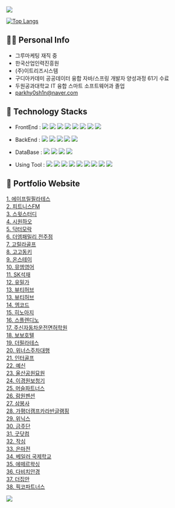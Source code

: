### 
<img src="https://capsule-render.vercel.app/api?type=waving&height=300&color=gradient&text=Welcom%20to%20MIN%20GitHub" />

[![Top Langs](https://github-readme-stats.vercel.app/api/top-langs/?username=parkhy0sh1n&theme=merko)](https://github.com/anuraghazra/github-readme-stats)

## 🙋‍♂️ Personal Info
- 그루마케팅 재직 중
- 한국산업인력진흥원
- (주)이트리즈시스템 
- 구디아카데미 공공데이터 융합 자바/스프링 개발자 양성과정 61기 수료
- 두원공과대학교 IT 융합 스마트 소프트웨어과 졸업
- parkhy0sh1n@naver.com

## 🔨 Technology Stacks
- FrontEnd : <span><img src="https://img.shields.io/badge/HTML-e34f26?style=flat&logo=html5&logoColor=white"/></span>
<span><img src="https://img.shields.io/badge/CSS-1572b6?style=flat&logo=css3&logoColor=white"/></span>
<span><img src="https://img.shields.io/badge/Sass-cc6699?style=flat&logo=sass&logoColor=white"/></span>
<span><img src="https://img.shields.io/badge/JavaScript-dbab09?style=flat&logo=javascript&logoColor=white"/></span>
<span><img src="https://img.shields.io/badge/jQuery-0769ad?style=flat&logo=jquery&logoColor=white"/></span>
<span><img src="https://img.shields.io/badge/Vue.js-4FC08D?style=flat-square&logo=Vue.js&logoColor=white"/></span>
<span><img src="https://img.shields.io/badge/React-61DAFB?style=flat-square&logo=react&logoColor=white"/></span>
<span><img src="https://img.shields.io/badge/Bootstrap-7952B3?style=flat&logo=bootstrap&logoColor=white"/></span>

- BackEnd : <span><img src="https://img.shields.io/badge/Java-007396?style=flat-square&logo=java&logoColor=white"/></span>
<span><img src="https://img.shields.io/badge/Spring-6DB33F?style=flat-square&logo=spring&logoColor=white"/></span>
<span><img src="https://img.shields.io/badge/JSON-000000?style=flat-square&logo=json&logoColor=white"/></span>
<span><img src="https://img.shields.io/badge/Node.js-339933?style=flat-square&logo=nodedotjs&logoColor=white"/></span>
<span><img src="https://img.shields.io/badge/php-777BB4?style=flat-square&logo=php&logoColor=white"/></span>

- DataBase : <span><img src="https://img.shields.io/badge/ORACLE-F80000?style=flat-square&logo=oracle&logoColor=white"/></span>
<span><img src="https://img.shields.io/badge/MySQL-4479A1?style=flat-square&logo=MySQL&logoColor=white"/></span>
<span><img src="https://img.shields.io/badge/MariaDB-003545?style=flat-square&logo=mariaDB&logoColor=white"/></span>
<span><img src="https://img.shields.io/badge/MongoDB-47A248?style=flat-square&logo=mongodb&logoColor=white"/></span>

- Using Tool : <span><img src="https://img.shields.io/badge/Eclipse%20IDE-2C2255?style=flat-square&logo=eclipseide&logoColor=white"/></span>
<span><img src="https://img.shields.io/badge/Visual Studio Code-007ACC?style=flat-square&logo=Visual Studio Code&logoColor=white"/></span>
<span><img src="https://img.shields.io/badge/Figma-F24E1E?style=flat-square&logo=figma&logoColor=white"/></span>
<span><img src="https://img.shields.io/badge/Adobe Photoshop-31A8FF?style=flat-square&logo=adobephotoshop&logoColor=white"/></span>
<span><img src="https://img.shields.io/badge/Adobe Illustrator-FF9A00?style=flat-square&logo=adobeillustrator&logoColor=white"/></span>
<span><img src="https://img.shields.io/badge/Postman-FF6C37?style=flat-square&logo=postman&logoColor=white"/></span>
<span><img src="https://img.shields.io/badge/Blender-E87D0D?style=flat-square&logo=blender&logoColor=white"/></span>
<span><img src="https://img.shields.io/badge/Docker-2496ED?style=flat&logo=docker&logoColor=white"/></span>
<span><img src="https://img.shields.io/badge/GitHub-181717?style=flat&logo=github&logoColor=white"/></span>


## 📝 Portfolio Website
<a href="http://aprilpilates.com/">1. 에이프릴필라테스</a></br>
<a href="https://fitness-fm.com/">2. 피트니스FM</a></br>
<a href="https://sweetstudy.co.kr/index.php">3. 스윗스터디</a></br>
<a href="http://www.coolhao.co.kr/">4. 시원하오</a></br>
<a href="http://www.drmorak.com/">5. 닥터모락</a></br>
<a href="https://themfamilyjeonju.imweb.me/">6. 더엠패밀리 전주점</a></br>
<a href="https://www.고릴라골프.com/">7. 고릴라골프</a></br>
<a href="https://www.gogodk.com/">8. 고고동키</a></br>
<a href="https://www.onstay.kr/">9. 온스테이</a></br>
<a href="https://mumenglish.com/guide/">10. 뮤엠영어</a></br>
<a href="http://xn--vk1bo0k7odj4dwpa.km114.kr/">11. SK석재</a></br>
<a href="https://yumilka.kr/">12. 유밀가</a></br>
<a href="https://www.beautyhub.co.kr/">13. 뷰티허브</a></br>
<a href="https://www.beautyhub.co.kr/">13. 뷰티허브</a></br>
<a href="https://www.m-code.co.kr/">14. 엠코드</a></br>
<a href="http://www.hinoaji.co.kr/main.php/">15. 히노아지</a></br>
<a href="http://splendino.com/">16. 스플렌디노</a></br>
<a href="http://www.zushincar.co.kr/">17. 주신자동차운전면허학원</a></br>
<a href="http://www.bobohotel.net/">18. 보보호텔</a></br>
<a href="http://www.dhcpilates.co.kr/main">19. 더필라테스</a></br>
<a href="https://www.winnersparking.co.kr/">20. 위너스주차대행</a></br>
<a href="http://intergolf.kr/">21. 인터골프</a></br>
<a href="http://www.yesindiet.com/v2/index.php/">22. 예신</a></br>
<a href="http://www.ulsanpark.org/index.php/">23. 울산공원묘원</a></br>
<a href="https://www.leehac.com/">24. 이경원보청기</a></br>
<a href="https://www.musclepartners.kr/">25. 머슬파트너스</a></br>
<a href="http://www.dkryouwongi.co.kr/">26. 람원펜션</a></br>
<a href="http://www.sambongsa.com/">27. 삼봉사</a></br>
<a href="https://www.gpthecamp.co.kr/">28. 가평더캠프카라반글램핑</a></br>
<a href="https://www.winix.com/">29. 위닉스</a></br>
<a href="https://keumjudan.com/">30. 금주단</a></br>
<a href="https://www.guud.com/">31. 굿닷컴</a></br>
<a href="https://www.zaksim.co.kr/">32. 작심</a></br>
<a href="http://emjun.com/">33. 은마전</a></br>
<a href="https://valor.co.kr/">34. 베일러 국제학교</a></br>
<a href="https://valor.co.kr/">35. 에떼르왁싱</a></br>
<a href="https://davich.com/">36. 다비치안경</a></br>
<a href="http://www.thejiban.co.kr/">37. 더집안</a></br>
<a href="https://www.pickko.co.kr/">38. 픽코파트너스</a>

<img src="https://capsule-render.vercel.app/api?type=waving&height=180&color=gradient&text=Thank%20you%20for%20visiting&section=footer" />

